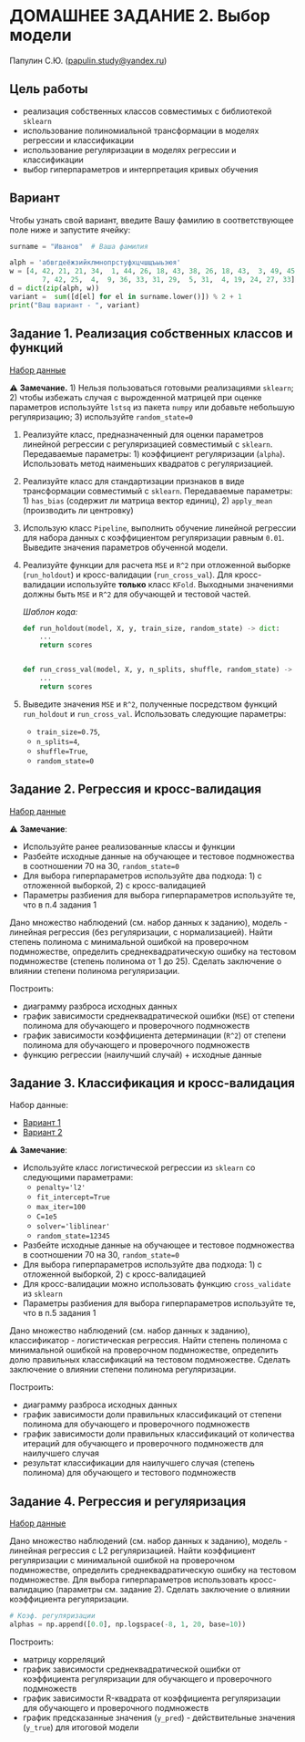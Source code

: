 # ДОМАШНЕЕ ЗАДАНИЕ 2. Выбор модели

Папулин С.Ю. (papulin.study@yandex.ru)

## Цель работы

- реализация собственных классов совместимых с библиотекой `sklearn`
- использование полиномиальной транcформации в моделях регрессии и классификации
- использование регуляризации в моделях регрессии и классификации
- выбор гиперпараметров и интерпретация кривых обучения

## Вариант 

Чтобы узнать свой вариант, введите Вашу фамилию в соответствующее поле ниже и запустите ячейку:

```python
surname = "Иванов"  # Ваша фамилия

alph = 'абвгдеёжзийклмнопрстуфхцчшщъыьэюя'
w = [4, 42, 21, 21, 34,  1, 44, 26, 18, 43, 38, 26, 18, 43,  3, 49, 45,
        7, 42, 25,  4,  9, 36, 33, 31, 29,  5, 31,  4, 19, 24, 27, 33]
d = dict(zip(alph, w))
variant =  sum([d[el] for el in surname.lower()]) % 2 + 1
print("Ваш вариант - ", variant)
```

## Задание 1. Реализация собственных классов и функций

[Набор данные](../data/A2_Model_Selection/Reg_A5.csv)

⚠️ **Замечание.** 1) Нельзя пользоваться готовыми реализациями `sklearn`; 2) чтобы избежать случая с вырожденной матрицей при оценке параметров используйте `lstsq` из пакета `numpy` или добавьте небольшую регуляризацию; 3) используйте `random_state=0`

1. Реализуйте класс, предназначенный для оценки параметров линейной регрессии с регуляризацией совместимый с `sklearn`. Передаваемые параметры: 1) коэффициент регуляризации (`alpha`). Использовать метод наименьших квадратов с регуляризацией.

2. Реализуйте класс для стандартизации признаков в виде трансформации совместимый с `sklearn`. Передаваемые параметры: 1) `has_bias` (содержит ли  матрица вектор единиц), 2) `apply_mean` (производить ли центровку)

3. Использую класс `Pipeline`, выполнить обучение линейной регрессии для набора данных с коэффициентом регуляризации равным `0.01`. Выведите значения параметров обученной модели.

4. Реализуйте функции для расчета `MSE` и `R^2` при отложенной выборке (`run_holdout`) и кросс-валидации (`run_cross_val`). Для кросс-валидации используйте **только** класс `KFold`. Выходными значениями должны быть `MSE` и `R^2` для обучающей и тестовой частей.

    *Шаблон кода:*

    ```python
    def run_holdout(model, X, y, train_size, random_state) -> dict:
        ...
        return scores


    def run_cross_val(model, X, y, n_splits, shuffle, random_state) -> dict:
        ...
        return scores
    ```

5. Выведите значения `MSE` и `R^2`, полученные посредством функций `run_holdout` и `run_cross_val`. Использовать следующие параметры:
    - `train_size=0.75`, 
    - `n_splits=4`, 
    - `shuffle=True`, 
    - `random_state=0`

## Задание 2. Регрессия и кросс-валидация

[Набор данные](../data/A2_Model_Selection/Reg_A5.csv)

⚠️ **Замечание**:
- Используйте ранее реализованные классы и функции
- Разбейте исходные данные на обучающее и тестовое подмножества в соотношении 70 на 30, `random_state=0`
- Для выбора гиперпараметров используйте два подхода: 1) с отложенной выборкой, 2) с кросс-валидацией
- Параметры разбиения для выбора гиперпараметров используйте те, что в п.4 задания 1

Дано множество наблюдений (см. набор данных к заданию), модель - линейная регрессия (без регуляризации, с нормализацией). Найти степень полинома с минимальной ошибкой на проверочном подмножестве, определить среднеквадратическую ошибку на тестовом подмножестве (степень полинома от 1 до 25).  Сделать заключение о влиянии степени полинома регуляризации.

Построить:
- диаграмму разброса исходных данных
- график зависимости среднеквадратической ошибки (`MSE`) от степени полинома для обучающего и проверочного подмножеств
- график зависимости коэффициента детерминации (`R^2`) от степени полинома для обучающего и проверочного подмножеств
- функцию регрессии (наилучший случай) + исходные данные


## Задание 3. Классификация и кросс-валидация

Набор данные:
- [Вариант 1](../data/A2_Model_Selection/Cl_A5_V1.csv)
- [Вариант 2](../data/A2_Model_Selection/Cl_A5_V2.csv)


⚠️ **Замечание**:
- Используйте класс логистической регрессии из `sklearn` со следующими параметрами:
    - `penalty='l2'`
    - `fit_intercept=True`
    - `max_iter=100`
    - `C=1e5`
    - `solver='liblinear'`
    - `random_state=12345`
- Разбейте исходные данные на обучающее и тестовое подмножества в соотношении 70 на 30, `random_state=0`
- Для выбора гиперпараметров используйте два подхода: 1) с отложенной выборкой, 2) с кросс-валидацией
- Для кросс-валидации можно использовать функцию `cross_validate` из `sklearn`
- Параметры разбиения для выбора гиперпараметров используйте те, что в п.5 задания 1

Дано множество наблюдений (см. набор данных к заданию), классификатор - логистическая регрессия. Найти степень полинома с минимальной ошибкой на проверочном подмножестве, определить долю правильных классификаций на тестовом подмножестве. Сделать заключение о влиянии степени полинома регуляризации.

Построить:
- диаграмму разброса исходных данных
- график зависимости доли правильных классификаций от степени полинома для обучающего и проверочного подмножеств
- график зависимости доли правильных классификаций от количества итераций для обучающего и проверочного подмножеств для наилучшего случая
- результат классификации для наилучшего случая (степень полинома) для обучающего и тестового подмножеств

## Задание 4. Регрессия и регуляризация

[Набор данные](../data/A2_Model_Selection/regularization.csv)

Дано множество наблюдений (см. набор данных к заданию), модель - линейная регрессия c L2 регуляризацией. Найти коэффициент регуляризации с минимальной ошибкой на проверочном подмножестве, определить среднеквадратическую ошибку на тестовом подмножестве. Для выбора гиперпараметров использовать кросс-валидацию (параметры см. задание 2). Сделать заключение о влиянии коэффициента регуляризации.

```python
# Коэф. регуляризации
alphas = np.append([0.0], np.logspace(-8, 1, 20, base=10))
```
Построить:
- матрицу корреляций
- график зависимости среднеквадратической ошибки от коэффициента регуляризации для обучающего и проверочного подмножеств
- график зависимости R-квадрата от коэффициента регуляризации для обучающего и проверочного подмножеств
- график предсказанные значения (`y_pred`) - действительные значения (`y_true`) для итоговой модели
